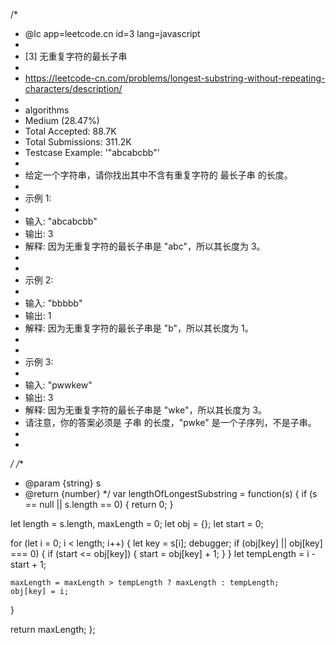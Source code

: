 /*
 * @lc app=leetcode.cn id=3 lang=javascript
 *
 * [3] 无重复字符的最长子串
 *
 * https://leetcode-cn.com/problems/longest-substring-without-repeating-characters/description/
 *
 * algorithms
 * Medium (28.47%)
 * Total Accepted:    88.7K
 * Total Submissions: 311.2K
 * Testcase Example:  '"abcabcbb"'
 *
 * 给定一个字符串，请你找出其中不含有重复字符的 最长子串 的长度。
 *
 * 示例 1:
 *
 * 输入: "abcabcbb"
 * 输出: 3
 * 解释: 因为无重复字符的最长子串是 "abc"，所以其长度为 3。
 *
 *
 * 示例 2:
 *
 * 输入: "bbbbb"
 * 输出: 1
 * 解释: 因为无重复字符的最长子串是 "b"，所以其长度为 1。
 *
 *
 * 示例 3:
 *
 * 输入: "pwwkew"
 * 输出: 3
 * 解释: 因为无重复字符的最长子串是 "wke"，所以其长度为 3。
 * 请注意，你的答案必须是 子串 的长度，"pwke" 是一个子序列，不是子串。
 *
 *
 */
/**
 * @param {string} s
 * @return {number}
 */
var lengthOfLongestSubstring = function(s) {
  if (s == null || s.length == 0) {
    return 0;
  }

  let length = s.length,
    maxLength = 0;
  let obj = {};
  let start = 0;

  for (let i = 0; i < length; i++) {
    let key = s[i];
    debugger;
    if (obj[key] || obj[key] === 0) {
      if (start <= obj[key]) {
        start = obj[key] + 1;
      }
    }
    let tempLength = i - start + 1;

    maxLength = maxLength > tempLength ? maxLength : tempLength;
    obj[key] = i;
  }

  return maxLength;
};
